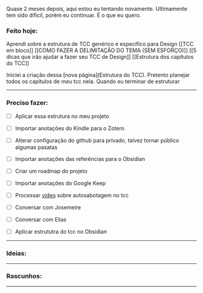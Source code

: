 Quase 2 meses depois, aqui estou eu tentando novamente. Ultimamente tem sido dificil, porém eu continuar. É o que eu quero.

### Feito hoje:

Aprendi sobre a estrutura de TCC genérico e específico para Design
[[TCC em bloco]]
[[COMO FAZER A DELIMITAÇÃO DO TEMA (SEM ESFORÇO)]]
[[5 dicas que irão ajudar a fazer seu TCC de Design]]
[[Estrutura dos capítulos do TCC]]

Iniciei a criação dessa [nova página](Estrutura do TCC). Pretento planejar todos os capítulos de meu tcc nela. Quando eu terminar de estruturar


---

### Preciso fazer:
- [ ] Aplicar essa estrutura no meu projeto

- [ ] Importar anotações do Kindle para o Zotero
- [ ] Alterar configuração do github para privado, talvez tornar público algumas pasatas
- [ ] Importar anotações das referências para o Obsidian
- [ ] Criar um roadmap do projeto
- [ ] Importar anotações do Google Keep
- [ ] Processar [video](https://youtu.be/7kiP_Ruofu8) sobre autosabotagem no tcc
- [ ] Conversar com Josemeire
- [ ] Conversar com Elias
- [ ] Aplicar estrututra do tcc no Obsidian
---

### Ideias:


---

### Rascunhos:




---